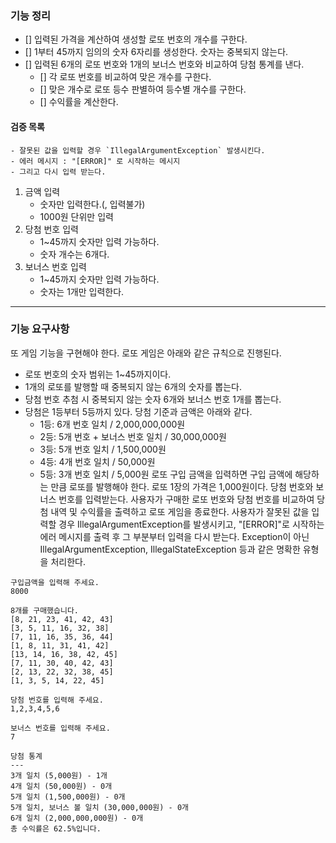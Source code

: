### 기능 정리

- [] 입력된 가격을 계산하여 생성할 로또 번호의 개수를 구한다. 
- [] 1부터 45까지 임의의 숫자 6자리를 생성한다. 숫자는 중복되지 않는다.   
- [] 입력된 6개의 로또 번호와 1개의 보너스 번호와 비교하여 당첨 통계를 낸다.   
  - [] 각 로또 번호를 비교하여 맞은 개수를 구한다. 
  - [] 맞은 개수로 로또 등수 판별하여 등수별 개수를 구한다. 
  - [] 수익률을 계산한다. 

#### 검증 목록
```
- 잘못된 값을 입력할 경우 `IllegalArgumentException` 발생시킨다.
- 에러 메시지 : "[ERROR]" 로 시작하는 메시지
- 그리고 다시 입력 받는다.
```

1. 금액 입력
   - 숫자만 입력한다.(, 입력불가)
   - 1000원 단위만 입력
2. 당첨 번호 입력
   - 1~45까지 숫자만 입력 가능하다.
   - 숫자 개수는 6개다.
3. 보너스 번호 입력
   - 1~45까지 숫자만 입력 가능하다.
   - 숫자는 1개만 입력한다.

---
### 기능 요구사항
또 게임 기능을 구현해야 한다. 로또 게임은 아래와 같은 규칙으로 진행된다.

- 로또 번호의 숫자 범위는 1~45까지이다.
- 1개의 로또를 발행할 때 중복되지 않는 6개의 숫자를 뽑는다.
- 당첨 번호 추첨 시 중복되지 않는 숫자 6개와 보너스 번호 1개를 뽑는다.
- 당첨은 1등부터 5등까지 있다. 당첨 기준과 금액은 아래와 같다.
    - 1등: 6개 번호 일치 / 2,000,000,000원
    - 2등: 5개 번호 + 보너스 번호 일치 / 30,000,000원
    - 3등: 5개 번호 일치 / 1,500,000원
    - 4등: 4개 번호 일치 / 50,000원
    - 5등: 3개 번호 일치 / 5,000원
      로또 구입 금액을 입력하면 구입 금액에 해당하는 만큼 로또를 발행해야 한다.
      로또 1장의 가격은 1,000원이다.
      당첨 번호와 보너스 번호를 입력받는다.
      사용자가 구매한 로또 번호와 당첨 번호를 비교하여 당첨 내역 및 수익률을 출력하고 로또 게임을 종료한다.
      사용자가 잘못된 값을 입력할 경우 IllegalArgumentException를 발생시키고, "[ERROR]"로 시작하는 에러 메시지를 출력 후 그 부분부터 입력을 다시 받는다.
      Exception이 아닌 IllegalArgumentException, IllegalStateException 등과 같은 명확한 유형을 처리한다.

```
구입금액을 입력해 주세요.
8000

8개를 구매했습니다.
[8, 21, 23, 41, 42, 43] 
[3, 5, 11, 16, 32, 38] 
[7, 11, 16, 35, 36, 44] 
[1, 8, 11, 31, 41, 42] 
[13, 14, 16, 38, 42, 45] 
[7, 11, 30, 40, 42, 43] 
[2, 13, 22, 32, 38, 45] 
[1, 3, 5, 14, 22, 45]

당첨 번호를 입력해 주세요.
1,2,3,4,5,6

보너스 번호를 입력해 주세요.
7

당첨 통계
---
3개 일치 (5,000원) - 1개
4개 일치 (50,000원) - 0개
5개 일치 (1,500,000원) - 0개
5개 일치, 보너스 볼 일치 (30,000,000원) - 0개
6개 일치 (2,000,000,000원) - 0개
총 수익률은 62.5%입니다.
```
